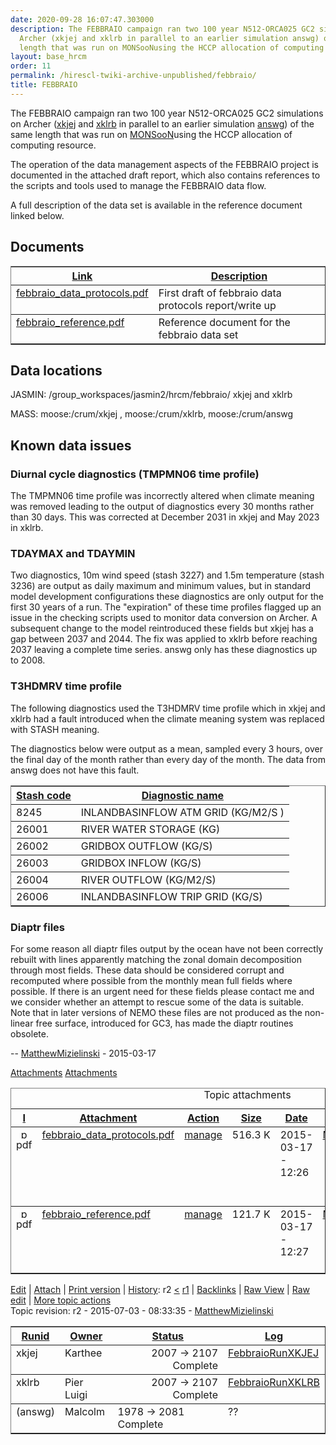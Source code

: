 ```yaml
---
date: 2020-09-28 16:07:47.303000
description: The FEBBRAIO campaign ran two 100 year N512-ORCA025 GC2 simulations on
  Archer (xkjej and xklrb in parallel to an earlier simulation answg) of the same
  length that was run on MONSooNusing the HCCP allocation of computing resource.
layout: base_hrcm
order: 11
permalink: /hirescl-twiki-archive-unpublished/febbraio/
title: FEBBRAIO
---
```


<p>The FEBBRAIO campaign ran two 100 year N512-ORCA025 GC2 simulations on Archer (<a class="twikiLink" href="{{ site.baseurl }}/twiki/bin/view/Project/HiResCL/FebbraioRunXKJEJ">xkjej</a> and <a class="twikiLink" href="{{ site.baseurl }}/twiki/bin/view/Project/HiResCL/FebbraioRunXKLRB">xklrb</a> in parallel to an earlier simulation <a href="http://collab.metoffice.gov.uk/trac/GA/wiki/GAJobs/answg" target="_top">answg</a>) of the same length that was run on <a class="twikiLink" href="{{ site.baseurl }}/twiki/bin/view/Project/HiResCL/MONSooN">MONSooN</a>using the HCCP allocation of computing resource.</p>
<p></p>
<p>The operation of the data management aspects of the FEBBRAIO project is documented in the attached draft report, which also contains references to the scripts and tools used to manage the FEBBRAIO data flow.</p>
<p></p>
<p>A full description of the data set is available in the reference document linked below.</p>
<p></p>
<h2><a name="Documents"></a> Documents</h2>
<p></p>
<table border="1" cellpadding="0" cellspacing="0" class="twikiTable" id="table1" rules="rows">
<tbody>
<tr class="twikiTableOdd twikiTableRowdataBgSorted0 twikiTableRowdataBg0"><th align="center" class="twikiTableCol0 twikiFirstCol" valign="top"><a href="{{ site.baseurl }}/twiki/bin/view/Project/HiResCL/FebbraioDocumentation?sortcol=0;table=1;up=0#sorted_table" rel="nofollow" title="Sort by this column"><span color="#ffffff" style="">Link</span></a></th><th align="center" class="twikiTableCol1 twikiLastCol" valign="top"><a href="{{ site.baseurl }}/twiki/bin/view/Project/HiResCL/FebbraioDocumentation?sortcol=1;table=1;up=0#sorted_table" rel="nofollow" title="Sort by this column"><span color="#ffffff" style="">Description</span></a></th></tr>
<tr class="twikiTableEven twikiTableRowdataBgSorted0 twikiTableRowdataBg0">
<td class="twikiTableCol0 twikiFirstCol" valign="top"><a href="https://collab.metoffice.gov.uk/twiki/pub/Project/HiResCL/FebbraioDocumentation/febbraio_data_protocols.pdf" target="_top">febbraio_data_protocols.pdf</a></td>
<td class="twikiTableCol1 twikiLastCol" valign="top">First draft of febbraio data protocols report/write up</td>
</tr>
<tr class="twikiTableOdd twikiTableRowdataBgSorted1 twikiTableRowdataBg1">
<td class="twikiTableCol0 twikiFirstCol twikiLast" valign="top"><a href="https://collab.metoffice.gov.uk/twiki/pub/Project/HiResCL/FebbraioDocumentation/febbraio_reference.pdf" target="_top">febbraio_reference.pdf</a></td>
<td class="twikiTableCol1 twikiLastCol twikiLast" valign="top">Reference document for the febbraio data set</td>
</tr>
</tbody>
</table>
<h2><a name="Data locations"></a> Data locations</h2>
<p></p>
<p>JASMIN: /group_workspaces/jasmin2/hrcm/febbraio/ xkjej and xklrb</p>
<p></p>
<p>MASS: moose:/crum/xkjej , moose:/crum/xklrb, moose:/crum/answg</p>
<h2><a name="Known data issues"></a> Known data issues</h2>
<h3><a name="Diurnal cycle diagnostics (TMPMN"></a> Diurnal cycle diagnostics (TMPMN06 time profile)</h3>
<p></p>
<p>The TMPMN06 time profile was incorrectly altered when climate meaning was removed leading to the output of diagnostics every 30 months rather than 30 days. This was corrected at December 2031 in xkjej and May 2023 in xklrb.</p>
<p></p>
<h3><a name="TDAYMAX and TDAYMIN"></a> TDAYMAX and TDAYMIN</h3>
<p></p>
<p>Two diagnostics, 10m wind speed (stash 3227) and 1.5m temperature (stash 3236) are output as daily maximum and minimum values, but in standard model development configurations these diagnostics are only output for the first 30 years of a run. The "expiration" of these time profiles flagged up an issue in the checking scripts used to monitor data conversion on Archer. A subsequent change to the model reintroduced these fields but xkjej has a gap between 2037 and 2044. The fix was applied to xklrb before reaching 2037 leaving a complete time series. answg only has these diagnostics up to 2008.</p>
<p></p>
<h3><a name="T3HDMRV time profile"></a> T3HDMRV time profile</h3>
<p></p>
<p>The following diagnostics used the T3HDMRV time profile which in xkjej and xklrb had a fault introduced when the climate meaning system was replaced with STASH meaning.</p>
<p></p>
<p>The diagnostics below were output as a mean, sampled every 3 hours, over the final day of the month rather than every day of the month. The data from answg does not have this fault.</p>
<p></p>
<table border="1" cellpadding="0" cellspacing="0" class="twikiTable" id="table2" rules="rows">
<tbody>
<tr class="twikiTableOdd twikiTableRowdataBgSorted0 twikiTableRowdataBg0"><th class="twikiTableCol0 twikiFirstCol" valign="top"><a href="{{ site.baseurl }}/twiki/bin/view/Project/HiResCL/FebbraioDocumentation?sortcol=0;table=2;up=0#sorted_table" rel="nofollow" title="Sort by this column"><span color="#ffffff" style="">Stash code</span></a></th><th class="twikiTableCol1 twikiLastCol" valign="top"><a href="{{ site.baseurl }}/twiki/bin/view/Project/HiResCL/FebbraioDocumentation?sortcol=1;table=2;up=0#sorted_table" rel="nofollow" title="Sort by this column"><span color="#ffffff" style="">Diagnostic name</span></a></th></tr>
<tr class="twikiTableEven twikiTableRowdataBgSorted0 twikiTableRowdataBg0">
<td class="twikiTableCol0 twikiFirstCol" valign="top">8245</td>
<td class="twikiTableCol1 twikiLastCol" valign="top">INLANDBASINFLOW ATM GRID (KG/M2/S )</td>
</tr>
<tr class="twikiTableOdd twikiTableRowdataBgSorted1 twikiTableRowdataBg1">
<td class="twikiTableCol0 twikiFirstCol" valign="top">26001</td>
<td class="twikiTableCol1 twikiLastCol" valign="top">RIVER WATER STORAGE (KG)</td>
</tr>
<tr class="twikiTableEven twikiTableRowdataBgSorted0 twikiTableRowdataBg0">
<td class="twikiTableCol0 twikiFirstCol" valign="top">26002</td>
<td class="twikiTableCol1 twikiLastCol" valign="top">GRIDBOX OUTFLOW (KG/S)</td>
</tr>
<tr class="twikiTableOdd twikiTableRowdataBgSorted1 twikiTableRowdataBg1">
<td class="twikiTableCol0 twikiFirstCol" valign="top">26003</td>
<td class="twikiTableCol1 twikiLastCol" valign="top">GRIDBOX INFLOW (KG/S)</td>
</tr>
<tr class="twikiTableEven twikiTableRowdataBgSorted0 twikiTableRowdataBg0">
<td class="twikiTableCol0 twikiFirstCol" valign="top">26004</td>
<td class="twikiTableCol1 twikiLastCol" valign="top">RIVER OUTFLOW (KG/M2/S)</td>
</tr>
<tr class="twikiTableOdd twikiTableRowdataBgSorted1 twikiTableRowdataBg1">
<td class="twikiTableCol0 twikiFirstCol twikiLast" valign="top">26006</td>
<td class="twikiTableCol1 twikiLastCol twikiLast" valign="top">INLANDBASINFLOW TRIP GRID (KG/S)</td>
</tr>
</tbody>
</table>
<p></p>
<h3><a name="Diaptr files"></a> Diaptr files</h3>
<p></p>
<p>For some reason all diaptr files output by the ocean have not been correctly rebuilt with lines apparently matching the zonal domain decomposition through most fields. These data should be considered corrupt and recomputed where possible from the monthly mean full fields where possible. If there is an urgent need for these fields please contact me and we consider whether an attempt to rescue some of the data is suitable. Note that in later versions of NEMO these files are not produced as the non-linear free surface, introduced for GC3, has made the diaptr routines obsolete.</p>
<p></p>
<p>-- <a class="twikiLink" href="{{ site.baseurl }}/twiki/bin/view/Main/MatthewMizielinski">MatthewMizielinski</a> - 2015-03-17</p>
<!-- /patternTopic-->
<div class="twikiContentFooter"></div>
<div class="twikiAttachments">
<div class="twistyPlugin twikiMakeVisibleInline"><span class="twistyRememberSetting twistyTrigger twikiUnvisited twistyHidden twistyInited1" id="topicattachmentslistshow"><a href="#"><img alt="" border="0" src="/twiki/pub/TWiki/TWikiDocGraphics/toggleopen.gif"><span class="twikiLinkLabel twikiUnvisited">Attachments</span></a> </span> <span class="twistyRememberSetting twistyTrigger twikiUnvisited twistyInited1" id="topicattachmentslisthide"><a href="#"><img alt="" border="0" src="/twiki/pub/TWiki/TWikiDocGraphics/toggleclose.gif"><span class="twikiLinkLabel twikiUnvisited">Attachments</span></a> </span></div>
<!--/twistyPlugin twikiMakeVisibleInline-->
<div class="twistyPlugin">
<div class="twistyRememberSetting twistyContent twistyInited1" id="topicattachmentslisttoggle">
<table border="1" cellpadding="0" cellspacing="0" class="twikiTable" id="twikiAttachmentsTable" rules="rows" summary="Topic attachments"><caption>Topic attachments</caption>
<tbody>
<tr class="twikiTableOdd twikiTableRowdataBgSorted0 twikiTableRowdataBg0"><th class="twikiTableCol0 twikiFirstCol" valign="middle"><a href="{{ site.baseurl }}/twiki/bin/view/Project/HiResCL/FebbraioDocumentation?sortcol=0;table=3;up=0#sorted_table" rel="nofollow" title="Sort by this column"><span color="#0066cc" style="">I</span></a></th><th class="twikiTableCol1" valign="middle"><a href="{{ site.baseurl }}/twiki/bin/view/Project/HiResCL/FebbraioDocumentation?sortcol=1;table=3;up=0#sorted_table" rel="nofollow" title="Sort by this column"><span color="#0066cc" style="">Attachment</span></a></th><th class="twikiTableCol2" valign="middle"><a href="{{ site.baseurl }}/twiki/bin/view/Project/HiResCL/FebbraioDocumentation?sortcol=2;table=3;up=0#sorted_table" rel="nofollow" title="Sort by this column"><span color="#0066cc" style="">Action</span></a></th><th class="twikiTableCol3" valign="middle"><a href="{{ site.baseurl }}/twiki/bin/view/Project/HiResCL/FebbraioDocumentation?sortcol=3;table=3;up=0#sorted_table" rel="nofollow" title="Sort by this column"><span color="#0066cc" style="">Size</span></a></th><th class="twikiTableCol4" valign="middle"><a href="{{ site.baseurl }}/twiki/bin/view/Project/HiResCL/FebbraioDocumentation?sortcol=4;table=3;up=0#sorted_table" rel="nofollow" title="Sort by this column"><span color="#0066cc" style="">Date</span></a></th><th class="twikiTableCol5" valign="middle"><a href="{{ site.baseurl }}/twiki/bin/view/Project/HiResCL/FebbraioDocumentation?sortcol=5;table=3;up=0#sorted_table" rel="nofollow" title="Sort by this column"><span color="#0066cc" style="">Who</span></a></th><th class="twikiTableCol6 twikiLastCol" valign="middle"><a href="{{ site.baseurl }}/twiki/bin/view/Project/HiResCL/FebbraioDocumentation?sortcol=6;table=3;up=0#sorted_table" rel="nofollow" title="Sort by this column"><span color="#0066cc" style="">Comment</span></a></th></tr>
<tr class="twikiTableEven twikiTableRowdataBgSorted0 twikiTableRowdataBg0">
<td align="center" class="twikiTableCol0 twikiFirstCol" valign="top"><img align="top" alt="pdf" border="0" height="16" src="/twiki/pub/TWiki/TWikiDocGraphics/pdf.gif" width="16"><span class="twikiHidden">pdf</span></td>
<td align="left" class="twikiTableCol1" valign="top"><a href="{{ site.baseurl }}/twiki/pub/Project/HiResCL/FebbraioDocumentation/febbraio_data_protocols.pdf">febbraio_data_protocols.pdf</a></td>
<td align="left" class="twikiTableCol2" valign="top"><a href="{{ site.baseurl }}/twiki/bin/attach/Project/HiResCL/FebbraioDocumentation?filename=febbraio_data_protocols.pdf;revInfo=1" rel="nofollow" title="change, update, previous revisions, move, delete...">manage</a></td>
<td align="right" class="twikiTableCol3" valign="top">516.3 K</td>
<td align="left" class="twikiTableCol4" valign="top"><span class="twikiNoBreak">2015-03-17 - 12:26</span></td>
<td align="left" class="twikiTableCol5" valign="top"><a class="twikiLink" href="{{ site.baseurl }}/twiki/bin/view/Main/MatthewMizielinski">MatthewMizielinski</a></td>
<td align="left" class="twikiTableCol6 twikiLastCol" valign="top">First draft of febbraio data protocols report/write up</td>
</tr>
<tr class="twikiTableOdd twikiTableRowdataBgSorted0 twikiTableRowdataBg0">
<td align="center" class="twikiTableCol0 twikiFirstCol twikiLast" valign="top"><img align="top" alt="pdf" border="0" height="16" src="/twiki/pub/TWiki/TWikiDocGraphics/pdf.gif" width="16"><span class="twikiHidden">pdf</span></td>
<td align="left" class="twikiTableCol1 twikiLast" valign="top"><a href="{{ site.baseurl }}/twiki/pub/Project/HiResCL/FebbraioDocumentation/febbraio_reference.pdf">febbraio_reference.pdf</a></td>
<td align="left" class="twikiTableCol2 twikiLast" valign="top"><a href="{{ site.baseurl }}/twiki/bin/attach/Project/HiResCL/FebbraioDocumentation?filename=febbraio_reference.pdf;revInfo=1" rel="nofollow" title="change, update, previous revisions, move, delete...">manage</a></td>
<td align="right" class="twikiTableCol3 twikiLast" valign="top">121.7 K</td>
<td align="left" class="twikiTableCol4 twikiLast" valign="top"><span class="twikiNoBreak">2015-03-17 - 12:27</span></td>
<td align="left" class="twikiTableCol5 twikiLast" valign="top"><a class="twikiLink" href="{{ site.baseurl }}/twiki/bin/view/Main/MatthewMizielinski">MatthewMizielinski</a></td>
<td align="left" class="twikiTableCol6 twikiLastCol twikiLast" valign="top">Reference document for the febbraio data set</td>
</tr>
</tbody>
</table>
</div>
</div>
<!--/twistyPlugin--></div>
<!--//twikiAttachments--><!-- /patternContent-->
<p><a name="topic-actions"></a></p>
<div class="patternTopicActions" style="">
<div class="patternTopicAction"><span class="patternActionButtons"><span><a accesskey="e" href="https://collab.metoffice.gov.uk/twiki/bin/edit/Project/HiResCL/FebbraioDocumentation?t=1601309168" rel="nofollow" title="Edit this topic text"><span class="twikiAccessKey">E</span>dit</a></span><span class="twikiSeparator"> | </span><span><a accesskey="a" href="{{ site.baseurl }}/twiki/bin/attach/Project/HiResCL/FebbraioDocumentation" rel="nofollow" title="Attach an image or document to this topic"><span class="twikiAccessKey">A</span>ttach</a></span><span class="twikiSeparator"> | </span><span><a accesskey="p" href="{{ site.baseurl }}/twiki/bin/view/Project/HiResCL/FebbraioDocumentation?cover=print" rel="nofollow" title="Printable version of this topic"><span class="twikiAccessKey">P</span>rint version</a></span><span class="twikiSeparator"> | </span><span><span><a accesskey="h" href="{{ site.baseurl }}/twiki/bin/rdiff/Project/HiResCL/FebbraioDocumentation?type=history" rel="nofollow" title="View total topic history"><span class="twikiAccessKey">H</span>istory</a></span>: r2 <a href="{{ site.baseurl }}/twiki/bin/rdiff/Project/HiResCL/FebbraioDocumentation?rev1=2;rev2=1" rel="nofollow">&lt;</a> <a href="{{ site.baseurl }}/twiki/bin/view/Project/HiResCL/FebbraioDocumentation?rev=1" rel="nofollow">r1</a></span><span class="twikiSeparator"> | </span><span><a accesskey="b" href="{{ site.baseurl }}/twiki/bin/oops/Project/HiResCL/FebbraioDocumentation?template=backlinksweb" rel="nofollow" title="Search the Project/HiResCL Web for topics that link to here"><span class="twikiAccessKey">B</span>acklinks</a></span><span class="twikiSeparator"> | </span><span><a accesskey="r" href="{{ site.baseurl }}/twiki/bin/view/Project/HiResCL/FebbraioDocumentation?raw=on" rel="nofollow" title="View raw text without formatting"><span class="twikiAccessKey">R</span>aw View</a></span><span class="twikiSeparator"> | </span><span><a accesskey="w" href="https://collab.metoffice.gov.uk/twiki/bin/edit/Project/HiResCL/FebbraioDocumentation?t=1601309168;nowysiwyg=1" rel="nofollow" title="Raw Edit this topic text">Ra<span class="twikiAccessKey">w</span> edit</a></span><span class="twikiSeparator"> | </span><span><a accesskey="m" href="{{ site.baseurl }}/twiki/bin/oops/Project/HiResCL/FebbraioDocumentation?template=oopsmore&amp;param1=2&amp;param2=2" rel="nofollow" title="Delete or rename this topic; set parent topic; view and compare revisions"><span class="twikiAccessKey">M</span>ore topic actions</a></span></span></div>
<!--/patternTopicAction--></div>
<!--/patternTopicActions-->
<div class="patternInfo twikiGrayText">
<div class="patternRevInfo">Topic revision: r2 - 2015-07-03 - 08:33:35 - <a class="twikiLink" href="{{ site.baseurl }}/twiki/bin/view/Main/MatthewMizielinski">MatthewMizielinski</a></div>
<!-- /patternRevInfo-->
<div class="patternMoved"></div>
<!-- /patternMoved--></div>
<!-- /patternInfo-->
<p></p>
<!-- /patternMainContents-->
<p></p>
<!-- /patternMain-->
<div id="patternLeftBar">
<div id="patternClearHeaderLeft"></div>
<div id="patternLeftBarContents">
<div class="patternWebIndicator">
<table border="1" cellpadding="0" cellspacing="0" class="twikiTable" id="table1" rules="rows">
<tbody>
<tr class="twikiTableOdd twikiTableRowdataBgSorted0 twikiTableRowdataBg0"><th align="center" class="twikiTableCol0 twikiFirstCol" valign="top"><a href="{{ site.baseurl }}/twiki/bin/view/Project/HiResCL/FebbraioRunLogs?sortcol=0;table=1;up=0#sorted_table" rel="nofollow" title="Sort by this column"><span color="#ffffff" style="">Runid</span></a></th><th align="center" class="twikiTableCol1" valign="top"><a href="{{ site.baseurl }}/twiki/bin/view/Project/HiResCL/FebbraioRunLogs?sortcol=1;table=1;up=0#sorted_table" rel="nofollow" title="Sort by this column"><span color="#ffffff" style="">Owner</span></a></th><th align="center" class="twikiTableCol2" valign="top"><a href="{{ site.baseurl }}/twiki/bin/view/Project/HiResCL/FebbraioRunLogs?sortcol=2;table=1;up=0#sorted_table" rel="nofollow" title="Sort by this column"><span color="#ffffff" style="">Status</span></a></th><th align="center" class="twikiTableCol3 twikiLastCol" valign="top"><a href="{{ site.baseurl }}/twiki/bin/view/Project/HiResCL/FebbraioRunLogs?sortcol=3;table=1;up=0#sorted_table" rel="nofollow" title="Sort by this column"><span color="#ffffff" style="">Log</span></a></th></tr>
<tr class="twikiTableEven twikiTableRowdataBgSorted0 twikiTableRowdataBg0">
<td class="twikiTableCol0 twikiFirstCol" valign="top">xkjej</td>
<td class="twikiTableCol1" valign="top">Karthee</td>
<td align="right" class="twikiTableCol2" valign="top">2007 -&gt; 2107 Complete</td>
<td class="twikiTableCol3 twikiLastCol" valign="top"><a class="twikiLink" href="{{ site.baseurl }}/twiki/bin/view/Project/HiResCL/FebbraioRunXKJEJ">FebbraioRunXKJEJ</a></td>
</tr>
<tr class="twikiTableOdd twikiTableRowdataBgSorted1 twikiTableRowdataBg1">
<td class="twikiTableCol0 twikiFirstCol" valign="top">xklrb</td>
<td class="twikiTableCol1" valign="top">Pier Luigi</td>
<td align="right" class="twikiTableCol2" valign="top">2007 -&gt; 2107 Complete</td>
<td class="twikiTableCol3 twikiLastCol" valign="top"><a class="twikiLink" href="{{ site.baseurl }}/twiki/bin/view/Project/HiResCL/FebbraioRunXKLRB">FebbraioRunXKLRB</a></td>
</tr>
<tr class="twikiTableEven twikiTableRowdataBgSorted0 twikiTableRowdataBg0">
<td class="twikiTableCol0 twikiFirstCol twikiLast" valign="top">(answg)</td>
<td class="twikiTableCol1 twikiLast" valign="top">Malcolm</td>
<td class="twikiTableCol2 twikiLast" valign="top">1978 -&gt; 2081 Complete</td>
<td class="twikiTableCol3 twikiLastCol twikiLast" valign="top">??</td>
</tr>
</tbody>
</table>
</div>
</div>
</div>
